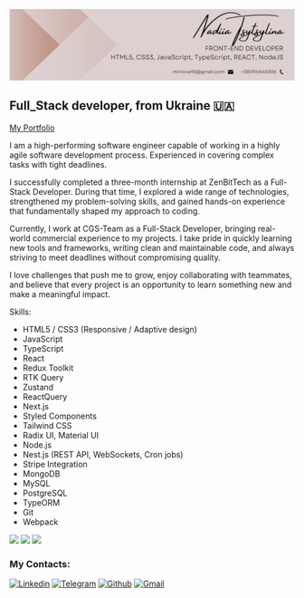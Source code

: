 ![Header](https://github.com/nadiia-tsytsylina/nadiia-tsytsylina/blob/main/banner.png?raw=true)

## Full_Stack developer, from Ukraine 🇺🇦

[My Portfolio](https://nadiia-tsytsylina.github.io/portfolio/)

I am a high-performing software engineer capable of working in a highly agile software development process. Experienced in covering complex tasks with tight deadlines.

I successfully completed a three-month internship at ZenBitTech as a Full-Stack Developer. During that time, I explored a wide range of technologies, strengthened my problem-solving skills, and gained hands-on experience that fundamentally shaped my approach to coding.

Currently, I work at CGS-Team as a Full-Stack Developer, bringing real-world commercial experience to my projects. I take pride in quickly learning new tools and frameworks, writing clean and maintainable code, and always striving to meet deadlines without compromising quality.

I love challenges that push me to grow, enjoy collaborating with teammates, and believe that every project is an opportunity to learn something new and make a meaningful impact.

Skills: 
- HTML5 / CSS3 (Responsive / Adaptive design)
- JavaScript
- TypeScript
- React
- Redux Toolkit
- RTK Query
- Zustand
- ReactQuery
- Next.js
- Styled Components
- Tailwind CSS
- Radix UI, Material UI
- Node.js
- Nest.js (REST API, WebSockets, Cron jobs)
- Stripe Integration
- MongoDB
- MySQL
- PostgreSQL
- TypeORM
- Git
- Webpack


![](http://github-profile-summary-cards.vercel.app/api/cards/profile-details?username=nadiia-tsytsylina&theme=buefy)
![](http://github-profile-summary-cards.vercel.app/api/cards/most-commit-language?username=nadiia-tsytsylina&theme=buefy)
![](http://github-profile-summary-cards.vercel.app/api/cards/stats?username=nadiia-tsytsylina&theme=buefy)

### My Contacts:

[![Linkedin](https://img.shields.io/badge/LinkedIn-0077B5?style=for-the-badge&logo=linkedin&logoColor=white)](https://www.linkedin.com/in/nadiia-tsytsylina/) 
[![Telegram](https://img.shields.io/badge/Telegram-2CA5E0?style=for-the-badge&logo=telegram&logoColor=white)](https://t.me/Nadiia_tsytsylina) 
[![Github](https://img.shields.io/badge/GitHub-100000?style=for-the-badge&logo=github&logoColor=white)](https://github.com/nadiia-tsytsylina) 
[![Gmail](https://img.shields.io/badge/Gmail-D14836?style=for-the-badge&logo=gmail&logoColor=white)](mailto:miniova95@gmail.com)




<!--
## Full-Stack developer [HTML5, CSS3, JavaScript, React, Redux, Next.js]

[![Top Langs](https://github-readme-stats.vercel.app/api/top-langs/?username=nadiia-tsytsylina&layout=compact)](https://github.com/nadiia-tsytsylina/github-readme-stats)

profile views: ![](https://komarev.com/ghpvc/?username=your-github-nadiia-tsytsylina&color=f8d3d5)

[![trophy](https://github-profile-trophy.vercel.app/?username=nadiia-tsytsylina)](https://github.com/nadiia-tsytsylina/github-profile-trophy)

**nadiia-tsytsylina/nadiia-tsytsylina** is a ✨ _special_ ✨ repository because its `README.md` (this file) appears on your GitHub profile.

Here are some ideas to get you started:

- 🔭 I’m currently working on ...
- 🌱 I’m currently learning ...
- 👯 I’m looking to collaborate on ...
- 🤔 I’m looking for help with ...
- 💬 Ask me about ...
- 📫 How to reach me: ...
- 😄 Pronouns: ...
- ⚡ Fun fact: ...
-->
